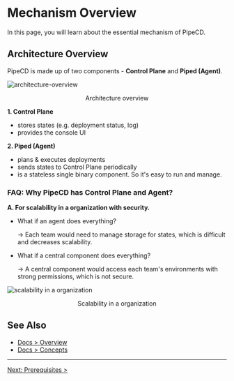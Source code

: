 # Mechanism Overview

In this page, you will learn about the essential mechanism of PipeCD.

## Architecture Overview

PipeCD is made up of two components - **Control Plane** and **Piped (Agent)**.

![architecture-overview](/images/overview/architecture-role.svg)
<p align="center">Architecture overview</p>

**1. Control Plane**
   - stores states (e.g. deployment status, log)
   - provides the console UI

**2. Piped (Agent)**
   - plans & executes deployments
   - sends states to Control Plane periodically
   - is a stateless single binary component. So it's easy to run and manage.

### FAQ: Why PipeCD has Control Plane and Agent?

**A. For scalability in a organization with security.**

- What if an agent does everything?

  -> Each team would need to manage storage for states, which is difficult and decreases scalability.

- What if a central component does everything?

  -> A central component would access each team's environments with strong permissions, which is not secure.

![scalability in a organization](/images/overview/architecture-organization.svg)
<p align="center">Scalability in a organization</p>

## See Also

- [Docs > Overview](https://pipecd.dev/docs/overview/)
- [Docs > Concepts](https://pipecd.dev/docs/concepts/)

---

[Next: Prerequisites >](../20-prerequisites/README.md)
